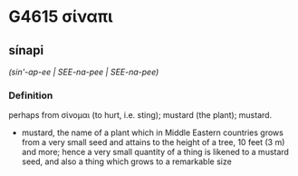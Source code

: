# G4615 σίναπι

## sínapi

_(sin'-ap-ee | SEE-na-pee | SEE-na-pee)_

### Definition

perhaps from σίνομαι (to hurt, i.e. sting); mustard (the plant); mustard.

- mustard, the name of a plant which in Middle Eastern countries grows from a very small seed and attains to the height of a tree, 10 feet (3 m) and more; hence a very small quantity of a thing is likened to a mustard seed, and also a thing which grows to a remarkable size

